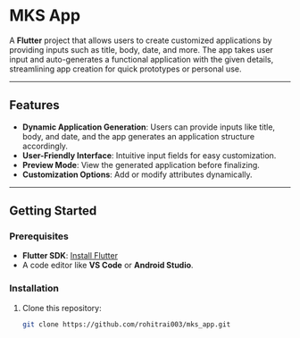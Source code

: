 # MKS App

A **Flutter** project that allows users to create customized applications by providing inputs such as title, body, date, and more. The app takes user input and auto-generates a functional application with the given details, streamlining app creation for quick prototypes or personal use.

---

## Features

- **Dynamic Application Generation**: Users can provide inputs like title, body, and date, and the app generates an application structure accordingly.
- **User-Friendly Interface**: Intuitive input fields for easy customization.
- **Preview Mode**: View the generated application before finalizing.
- **Customization Options**: Add or modify attributes dynamically.

---
## Getting Started

### Prerequisites
- **Flutter SDK**: [Install Flutter](https://flutter.dev/docs/get-started/install)
- A code editor like **VS Code** or **Android Studio**.

### Installation
1. Clone this repository:
   ```bash
   git clone https://github.com/rohitrai003/mks_app.git
